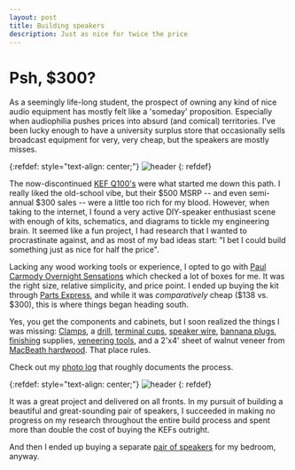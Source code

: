 ```yaml
---
layout: post
title: Building speakers
description: Just as nice for twice the price
---
```


Psh, $300?
============
As a seemingly life-long student, the prospect of owning any kind of nice audio equipment has mostly felt like a 'someday' proposition.  Especially when audiophilia pushes prices into absurd (and comical) territories.  I've been lucky enough to have a university surplus store that occasionally sells broadcast equipment for very, very cheap, but the speakers are mostly misses.

{:refdef: style="text-align: center;"}
![header](http://www.sci.utah.edu/~jimmy/website/speakers/kef.jpg)
{: refdef}

The now-discontinued [KEF Q100's](http://www.hifi-stereo.net/151072-kef-q100.html) were what started me down this path. I really liked the old-school vibe, but their $500 MSRP -- and even semi-annual $300 sales --  were a little too rich for my blood.  However, when taking to the internet, I found a very active DIY-speaker enthusiast scene with enough of kits, schematics, and diagrams to tickle my engineering brain.  It seemed like a fun project, I had research that I wanted to procrastinate against, and as most of my bad ideas start: "I bet I could build something just as nice for half the price".  

Lacking any wood working tools or experience, I opted to go with [Paul Carmody Overnight Sensations](https://www.sites.google.com/site/undefinition/bookshelf-speakers/diy-overnightsensations) which checked a lot of boxes for me.  It was the right size, relative simplicity, and price point.  I ended up buying the kit through  [Parts Express](https://www.parts-express.com/Overnight-Sensations-MT-Speaker-Pair-Kit-300-706), and while it was *comparatively* cheap ($138 vs. $300), this is where things began heading south.

Yes, you get the components and cabinets, but I soon realized the things I was missing:  [Clamps](https://www.harborfreight.com/12-inch-bar-clamp-96214.html), a [drill](https://www.boschtools.com/us/en/boschtools-ocs/cordless-screwdrivers-ps21-2a-34758-p/), [terminal cups](https://www.parts-express.com/Round-Speaker-Terminal-2-15-16-Gold-Binding-Post-260-283), [speaker wire](https://www.amazon.com/AmazonBasics-16-Gauge-Speaker-Wire-Feet/dp/B006LW0W5Y/ref=sr_1_4?dchild=1&keywords=speaker+wire&qid=1618686164&sr=8-4), [bannana plugs](https://www.amazon.com/Mediabridge-Banana-Plugs-Corrosion-Resistant-Gold-Plated/dp/B00JFC9BJU/ref=sxin_11_ac_d_pm?ac_md=3-2-QWJvdmUgJDMw-ac_d_pm&crid=32O5A609CJWNF&cv_ct_cx=banana+plugs+for+speaker+wire&dchild=1&keywords=banana+plugs+for+speaker+wire&pd_rd_i=B00JFC9BJU&pd_rd_r=f72f6f3f-f4e7-460c-973e-528136d9db5b&pd_rd_w=LqQcA&pd_rd_wg=Ot7m5&pf_rd_p=fbf6011c-6632-49e8-9631-4e76f7f44920&pf_rd_r=JG9SF8C3D59PX61RFBPD&psc=1&qid=1618686197&sprefix=banan%2Caps%2C220&sr=1-3-22d05c05-1231-4126-b7c4-3e7a9c0027d0), [finishing](https://imgur.com/pWiwkU7) supplies, [veneering tools](https://imgur.com/jTp5d8W), and a 2'x4' sheet of walnut veneer from [MacBeath hardwood](https://www.macbeath.com/).  That place rules.

Check out my [photo log](https://imgur.com/a/ynK2r) that roughly documents the process.  

{:refdef: style="text-align: center;"}
![header](http://www.sci.utah.edu/~jimmy/website/speakers/after.jpg)
{: refdef}

It was a great project and delivered on all fronts.  In my pursuit of building a beautiful and great-sounding pair of speakers, I succeeded in making no progress on my research throughout the entire build process and spent more than double the cost of buying the KEFs outright.

And then I ended up buying a separate [pair of speakers](https://jblpro.com/products/lsr305) for my bedroom, anyway.
